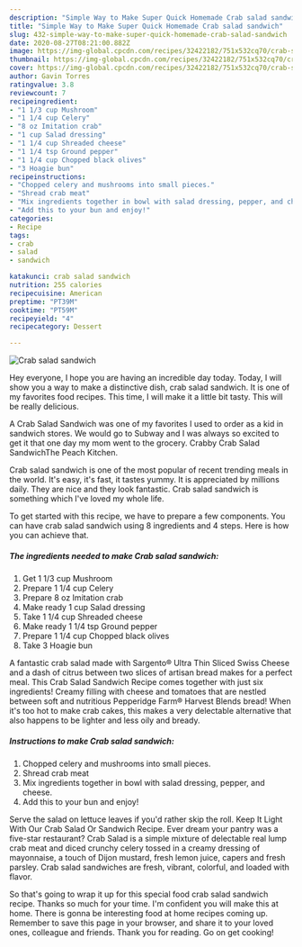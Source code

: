 ```yaml
---
description: "Simple Way to Make Super Quick Homemade Crab salad sandwich"
title: "Simple Way to Make Super Quick Homemade Crab salad sandwich"
slug: 432-simple-way-to-make-super-quick-homemade-crab-salad-sandwich
date: 2020-08-27T08:21:00.882Z
image: https://img-global.cpcdn.com/recipes/32422182/751x532cq70/crab-salad-sandwich-recipe-main-photo.jpg
thumbnail: https://img-global.cpcdn.com/recipes/32422182/751x532cq70/crab-salad-sandwich-recipe-main-photo.jpg
cover: https://img-global.cpcdn.com/recipes/32422182/751x532cq70/crab-salad-sandwich-recipe-main-photo.jpg
author: Gavin Torres
ratingvalue: 3.8
reviewcount: 7
recipeingredient:
- "1 1/3 cup Mushroom"
- "1 1/4 cup Celery"
- "8 oz Imitation crab"
- "1 cup Salad dressing"
- "1 1/4 cup Shreaded cheese"
- "1 1/4 tsp Ground pepper"
- "1 1/4 cup Chopped black olives"
- "3 Hoagie bun"
recipeinstructions:
- "Chopped celery and mushrooms into small pieces."
- "Shread crab meat"
- "Mix ingredients together in bowl with salad dressing, pepper, and cheese."
- "Add this to your bun and enjoy!"
categories:
- Recipe
tags:
- crab
- salad
- sandwich

katakunci: crab salad sandwich 
nutrition: 255 calories
recipecuisine: American
preptime: "PT39M"
cooktime: "PT59M"
recipeyield: "4"
recipecategory: Dessert

---
```



![Crab salad sandwich](https://img-global.cpcdn.com/recipes/32422182/751x532cq70/crab-salad-sandwich-recipe-main-photo.jpg)

Hey everyone, I hope you are having an incredible day today. Today, I will show you a way to make a distinctive dish, crab salad sandwich. It is one of my favorites food recipes. This time, I will make it a little bit tasty. This will be really delicious.

A Crab Salad Sandwich was one of my favorites I used to order as a kid in sandwich stores. We would go to Subway and I was always so excited to get it that one day my mom went to the grocery. Crabby Crab Salad SandwichThe Peach Kitchen.

Crab salad sandwich is one of the most popular of recent trending meals in the world. It's easy, it's fast, it tastes yummy. It is appreciated by millions daily. They are nice and they look fantastic. Crab salad sandwich is something which I've loved my whole life.


To get started with this recipe, we have to prepare a few components. You can have crab salad sandwich using 8 ingredients and 4 steps. Here is how you can achieve that.

<!--inarticleads1-->

##### The ingredients needed to make Crab salad sandwich:

1. Get 1 1/3 cup Mushroom
1. Prepare 1 1/4 cup Celery
1. Prepare 8 oz Imitation crab
1. Make ready 1 cup Salad dressing
1. Take 1 1/4 cup Shreaded cheese
1. Make ready 1 1/4 tsp Ground pepper
1. Prepare 1 1/4 cup Chopped black olives
1. Take 3 Hoagie bun


A fantastic crab salad made with Sargento® Ultra Thin Sliced Swiss Cheese and a dash of citrus between two slices of artisan bread makes for a perfect meal. This Crab Salad Sandwich Recipe comes together with just six ingredients! Creamy filling with cheese and tomatoes that are nestled between soft and nutritious Pepperidge Farm® Harvest Blends bread! When it&#39;s too hot to make crab cakes, this makes a very delectable alternative that also happens to be lighter and less oily and bready. 

<!--inarticleads2-->

##### Instructions to make Crab salad sandwich:

1. Chopped celery and mushrooms into small pieces.
1. Shread crab meat
1. Mix ingredients together in bowl with salad dressing, pepper, and cheese.
1. Add this to your bun and enjoy!


Serve the salad on lettuce leaves if you&#39;d rather skip the roll. Keep It Light With Our Crab Salad Or Sandwich Recipe. Ever dream your pantry was a five-star restaurant? Crab Salad is a simple mixture of delectable real lump crab meat and diced crunchy celery tossed in a creamy dressing of mayonnaise, a touch of Dijon mustard, fresh lemon juice, capers and fresh parsley. Crab salad sandwiches are fresh, vibrant, colorful, and loaded with flavor. 

So that's going to wrap it up for this special food crab salad sandwich recipe. Thanks so much for your time. I'm confident you will make this at home. There is gonna be interesting food at home recipes coming up. Remember to save this page in your browser, and share it to your loved ones, colleague and friends. Thank you for reading. Go on get cooking!
